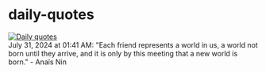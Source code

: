 # daily-quotes
[![Daily quotes](https://github.com/ceepu8/daily-quotes/actions/workflows/daily-quote.yml/badge.svg)](https://github.com/ceepu8/daily-quotes/actions/workflows/daily-quote.yml)<br/>
July 31, 2024 at 01:41 AM: "Each friend represents a world in us, a world not born until they arrive, and it is only by this meeting that a new world is born." - Anaïs Nin

